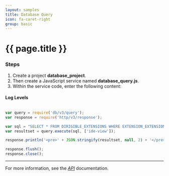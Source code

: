 ```yaml
---
layout: samples
title: Database Query
icon: fa-caret-right
group: basic
---
```


{{ page.title }}
===

### Steps


1. Create a project **database_project**.
2. Then create a JavaScript service named **database_query.js**.
3. Within the service code, enter the following content:

#### Log Levels

```javascript

var query = require('db/v3/query');
var response = require('http/v3/response');

var sql = "SELECT * FROM DIRIGIBLE_EXTENSIONS WHERE EXTENSION_EXTENSIONPOINT_NAME = ?";
var resultset = query.execute(sql, ['ide-view']);

response.println('<pre>' + JSON.stringify(resultset, null, 2) + '</pre>');

response.flush();
response.close();

```

---

For more information, see the *[API](../api/)* documentation.
